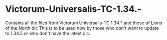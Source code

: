 # Victorum-Universalis-TC-1.34.-
Contains all the files from Victorum Universalis-TC 1.34.* and those of Lions of the North dlc
This is to be used now by those who don't want to update to 1.34.5 or who don't have the latest dlc.
